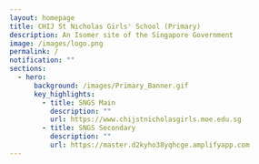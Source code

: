 ```yaml
---
layout: homepage
title: CHIJ St Nicholas Girls' School (Primary)
description: An Isomer site of the Singapore Government
image: /images/logo.png
permalink: /
notification: ""
sections:
  - hero:
      background: /images/Primary_Banner.gif
      key_highlights:
        - title: SNGS Main
          description: ""
          url: https://www.chijstnicholasgirls.moe.edu.sg
        - title: SNGS Secondary
          description: ""
          url: https://master.d2kyho38yqhcge.amplifyapp.com
---
```

